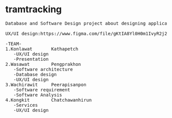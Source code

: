 # tramtracking
<pre>
Database and Software Design project about designing application to tracking Mahidol tram (just design concept and UX/UI)

UX/UI design:https://www.figma.com/file/gKtIA8Yl0H0m1IvyR2j2Wv/tramtracker?node-id=0%3A1

-TEAM-
1.Konlawat       Kathapetch
   -UX/UI design
   -Presentation
2.Wasawat        Pengprakhon
   -Software architecture
   -Database design
   -UX/UI design
3.Wachirawit     Peerapisanpon
   -Software requirement
   -Software Analysis
4.Kongkit        Chatchawanhirun
   -Services
   -UX/UI design
</pre>
